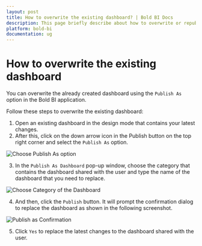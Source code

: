 ```yaml
---
layout: post
title: How to overwrite the existing dashboard? | Bold BI Docs
description: This page briefly describe about how to overwrite or republish the published (or existing) dashboard of Bold BI Server from the Bold BI Web designer.
platform: bold-bi
documentation: ug
---
```

# How to overwrite the existing dashboard 

You can overwrite the already created dashboard using the `Publish As` option in the Bold BI application.

Follow these steps to overwrite the existing dashboard:
1. Open an existing dashboard in the design mode that contains your latest changes.
2. After this, click on the down arrow icon in the Publish button on the top right corner and select the `Publish As` option.

![Choose Publish As option](/bold-bi-docs/static/assets/embedded/faq/images/choose-publish-as-option.png)

3. In the `Publish As Dashboard` pop-up window, choose the category that contains the dashboard shared with the user and type the name of the dashboard that you need to replace.

![Choose Category of the Dashboard](/bold-bi-docs/static/assets/embedded/faq/images/choose-category-of-dashboard.png)

4. And then, click the `Publish` button. It will prompt the confirmation dialog to replace the dashboard as shown in the following screenshot.

![Publish as Confirmation](/bold-bi-docs/static/assets/embedded/faq/images/publish-as-confirmation.png)

5. Click `Yes` to replace the latest changes to the dashboard shared with the user.